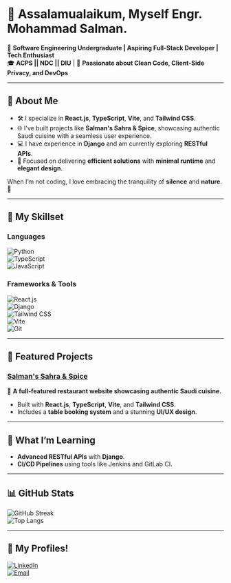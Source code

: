 # 👋 Assalamualaikum, Myself Engr. Mohammad Salman. 

🚀 **Software Engineering Undergraduate | Aspiring Full-Stack Developer | Tech Enthusiast**  
🎓 **ACPS || NDC || DIU** | 📍 **Passionate about Clean Code, Client-Side Privacy, and DevOps**  

---

## 🌟 **About Me**

- 🛠️ I specialize in **React.js**, **TypeScript**, **Vite**, and **Tailwind CSS**.  
- 🌐 I've built projects like **Salman's Sahra & Spice**, showcasing authentic Saudi cuisine with a seamless user experience.  
- 💻 I have experience in **Django** and am currently exploring **RESTful APIs**.  
- 🎯 Focused on delivering **efficient solutions** with **minimal runtime** and **elegant design**.  

When I’m not coding, I love embracing the tranquility of **silence** and **nature**. 🌿  

---

## 💼 **My Skillset**

### Languages  
![Python](https://img.shields.io/badge/-Python-3776AB?logo=python&logoColor=white)  
![TypeScript](https://img.shields.io/badge/-TypeScript-007ACC?logo=typescript&logoColor=white)  
![JavaScript](https://img.shields.io/badge/-JavaScript-F7DF1E?logo=javascript&logoColor=black)  

### Frameworks & Tools  
![React.js](https://img.shields.io/badge/-React.js-61DAFB?logo=react&logoColor=black)  
![Django](https://img.shields.io/badge/-Django-092E20?logo=django&logoColor=white)  
![Tailwind CSS](https://img.shields.io/badge/-Tailwind%20CSS-38B2AC?logo=tailwind-css&logoColor=white)  
![Vite](https://img.shields.io/badge/-Vite-646CFF?logo=vite&logoColor=white)  
![Git](https://img.shields.io/badge/-Git-F05032?logo=git&logoColor=white)  

---

## 🚀 **Featured Projects**  

### [Salman's Sahra & Spice](https://github.com/myselfsalman/Salman-s-Sahra-Spice)  
🌟 **A full-featured restaurant website showcasing authentic Saudi cuisine.**  
- Built with **React.js**, **TypeScript**, **Vite**, and **Tailwind CSS**.  
- Includes a **table booking system** and a stunning **UI/UX design**.  

---

## 🌱 **What I’m Learning**  
- **Advanced RESTful APIs** with **Django**.  
- **CI/CD Pipelines** using tools like Jenkins and GitLab CI.  

---

## 📊 **GitHub Stats**

![GitHub Streak](https://streak-stats.demolab.com/?user=yourusername&theme=radical)  
![Top Langs](https://github-readme-stats.vercel.app/api/top-langs/?username=yourusername&layout=compact&theme=radical)  

---

## 🤝 **My Profiles!**

[![LinkedIn](https://img.shields.io/badge/-LinkedIn-0077B5?logo=linkedin&logoColor=white)](https://www.linkedin.com/in/salmancse/)  
[![Email](https://img.shields.io/badge/-Email-D14836?logo=gmail&logoColor=white)](mailto:salman.ndc1@gmail.com)

